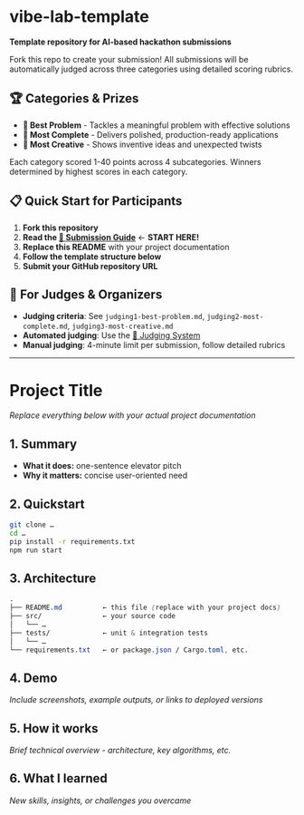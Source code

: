 # vibe-lab-template

**Template repository for AI-based hackathon submissions**

Fork this repo to create your submission! All submissions will be automatically judged across three categories using detailed scoring rubrics.

## 🏆 Categories & Prizes

- **🎯 Best Problem** - Tackles a meaningful problem with effective solutions
- **🚀 Most Complete** - Delivers polished, production-ready applications  
- **🎨 Most Creative** - Shows inventive ideas and unexpected twists

Each category scored 1-40 points across 4 subcategories. Winners determined by highest scores in each category.

## 📋 Quick Start for Participants

1. **Fork this repository**
2. **Read the [📖 Submission Guide](SUBMISSION_GUIDE.md)** ← **START HERE!**
3. **Replace this README** with your project documentation
4. **Follow the template structure below**
5. **Submit your GitHub repository URL**

## 🤖 For Judges & Organizers

- **Judging criteria**: See `judging1-best-problem.md`, `judging2-most-complete.md`, `judging3-most-creative.md`
- **Automated judging**: Use the [🤖 Judging System](judging/) 
- **Manual judging**: 4-minute limit per submission, follow detailed rubrics

---

# Project Title  

*Replace everything below with your actual project documentation*

## 1. Summary  
- **What it does:** one-sentence elevator pitch  
- **Why it matters:** concise user-oriented need  

## 2. Quickstart  
```bash
git clone …  
cd …  
pip install -r requirements.txt  
npm run start  
```

## 3. Architecture
```css
.
├── README.md          ← this file (replace with your project docs)
├── src/               ← your source code
│   └── …
├── tests/             ← unit & integration tests
│   └── …
└── requirements.txt   ← or package.json / Cargo.toml, etc.
```

## 4. Demo
*Include screenshots, example outputs, or links to deployed versions*

## 5. How it works
*Brief technical overview - architecture, key algorithms, etc.*

## 6. What I learned
*New skills, insights, or challenges you overcame*
